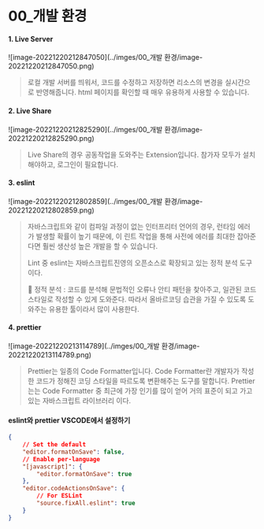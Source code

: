 # 00_개발 환경 



#### 1. Live Server

![image-20221220212847050](../imges/00_개발 환경/image-20221220212847050.png)

> 로컬 개발 서버를 띄워서, 코드를 수정하고 저장하면 리소스의 변경을 실시간으로 반영해줍니다. html 페이지를 확인할 때 매우 유용하게 사용할 수 있습니다.



#### 2. Live Share

![image-20221220212825290](../imges/00_개발 환경/image-20221220212825290.png)

> Live Share의 경우 공동작업을 도와주는 Extension입니다. 참가자 모두가 설치해야하고, 로그인이 필요합니다.



#### 3. eslint

![image-20221220212802859](../imges/00_개발 환경/image-20221220212802859.png)

> 자바스크립트와 같이 컴파일 과정이 없는 인터프리터 언어의 경우, 런타임 에러가 발생할 확률이 높기 때문에, 이 린트 작업을 통해 사전에 에러를 최대한 잡아준다면 훨씬 생산성 높은 개발을 할 수 있습니다.
>
> Lint 중 eslint는 자바스크립트진영의 오픈소스로 확장되고 있는 정적 분석 도구이다. 
>
> 🤔 정적 분석 : 코드를 분석해 문법적인 오류나 안티 패턴을 찾아주고, 일관된 코드 스타일로 작성할 수 있게 도와준다. 따라서 올바르코딩 습관을 가질 수 있도록 도와주는 유용한 툴이라서 많이 사용한다. 



#### 4. prettier

![image-20221220213114789](../imges/00_개발 환경/image-20221220213114789.png)

> Prettier는 일종의 Code Formatter입니다. Code Formatter란 개발자가 작성한 코드가 정해진 코딩 스타일을 따르도록  변환해주는 도구를 말합니다. Prettier는는 Code Formatter 중 최근에 가장 인기를 많이 얻어 거의 표준이 되고  가고 있는 자바스크립트 라이브러리 이다. 



#### eslint와 prettier VSCODE에서 설정하기

```json
{
    // Set the default
    "editor.formatOnSave": false,
    // Enable per-language
    "[javascript]": {
        "editor.formatOnSave": true
    },
    "editor.codeActionsOnSave": {
        // For ESLint
        "source.fixAll.eslint": true
    }
}
```

